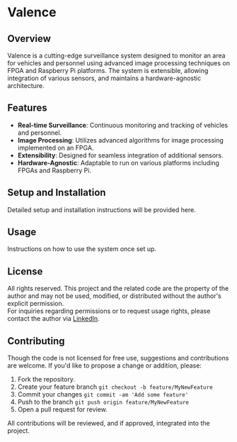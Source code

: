# Valence

## Overview

Valence is a cutting-edge surveillance system designed to monitor an area for vehicles and personnel using advanced image processing techniques on FPGA and Raspberry Pi platforms. The system is extensible, allowing integration of various sensors, and maintains a hardware-agnostic architecture.

## Features

- **Real-time Surveillance**: Continuous monitoring and tracking of vehicles and personnel.
- **Image Processing**: Utilizes advanced algorithms for image processing implemented on an FPGA.
- **Extensibility**: Designed for seamless integration of additional sensors.
- **Hardware-Agnostic**: Adaptable to run on various platforms including FPGAs and Raspberry Pi.

## Setup and Installation

Detailed setup and installation instructions will be provided here.

## Usage

Instructions on how to use the system once set up.

## License

All rights reserved. This project and the related code are the property of the author and may not be used, modified, or distributed without the author's explicit permission.  
For inquiries regarding permissions or to request usage rights, please contact the author via [LinkedIn](https://www.linkedin.com/in/cartwatson).  

## Contributing

Though the code is not licensed for free use, suggestions and contributions are welcome. If you'd like to propose a change or addition, please:

1. Fork the repository.
2. Create your feature branch `git checkout -b feature/MyNewFeature`
3. Commit your changes `git commit -am 'Add some feature'`
4. Push to the branch `git push origin feature/MyNewFeature`
5. Open a pull request for review.

All contributions will be reviewed, and if approved, integrated into the project.
